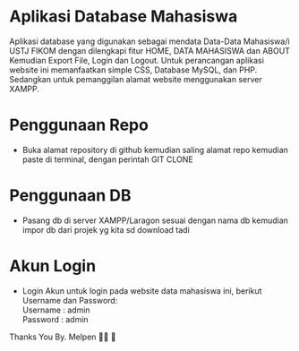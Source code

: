 # Aplikasi Database Mahasiswa

Aplikasi database yang digunakan sebagai mendata Data-Data Mahasiswa/i USTJ FIKOM dengan dilengkapi fitur HOME, DATA MAHASISWA dan ABOUT Kemudian Export File, Login dan Logout. Untuk perancangan aplikasi website ini memanfaatkan simple CSS, Database MySQL, dan PHP. Sedangkan untuk pemanggilan alamat website menggunakan server XAMPP.

# Penggunaan Repo
- Buka alamat repository di github kemudian saling alamat repo kemudian paste di terminal, dengan perintah GIT CLONE

# Penggunaan DB
- Pasang db di server XAMPP/Laragon sesuai dengan nama db kemudian impor db dari projek yg kita sd download tadi

# Akun Login
- Login Akun untuk login pada website data mahasiswa ini, berikut Username dan Password:
  <br /> Username : admin
  <br />Password : admin


Thanks You By. Melpen 🙏🏿 🫡
